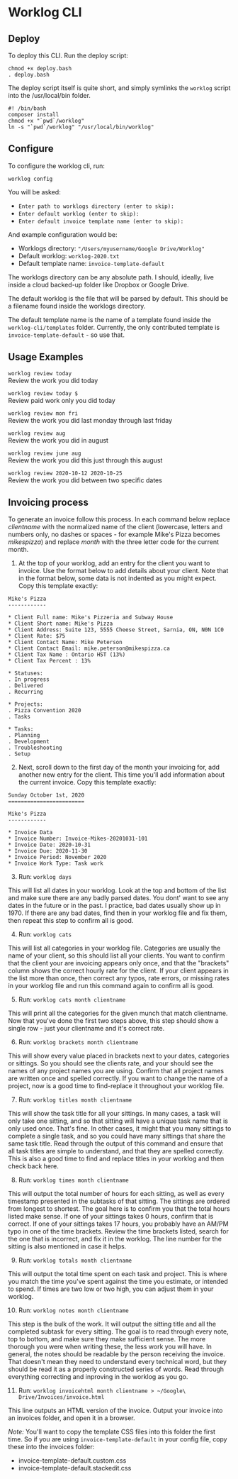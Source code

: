 Worklog CLI
==============

Deploy
------

To deploy this CLI. Run the deploy script:

```
chmod +x deploy.bash
. deploy.bash
```

The deploy script itself is quite short, and simply
symlinks the `worklog` script into the /usr/local/bin
folder.

```
#! /bin/bash
composer install
chmod +x "`pwd`/worklog"
ln -s "`pwd`/worklog" "/usr/local/bin/worklog"
```

Configure
---------

To configure the worklog cli, run:

```
worklog config
```

You will be asked:

- `Enter path to worklogs directory (enter to skip):`
- `Enter default worklog (enter to skip):`
- `Enter default invoice template name (enter to skip): `

And example configuration would be:

- Worklogs directory: `"/Users/myusername/Google Drive/Worklog"`
- Default worklog: `worklog-2020.txt`
- Default template name: `invoice-template-default`

The worklogs directory can be any absolute path. I should, ideally, live inside 
a cloud backed-up folder like Dropbox or Google Drive. 

The default worklog is the file that will be parsed by default. This should be a 
filename found inside the worklogs directory.

The default template name is the name of a template found inside the 
`worklog-cli/templates` folder. Currently, the only contributed template
is `invoice-template-default` - so use that.

Usage Examples
--------------

`worklog review today`  
Review the work you did today

`worklog review today $`  
Review paid work only you did today

`worklog review mon fri`  
Review the work you did last monday through last friday

`worklog review aug`  
Review the work you did in august

`worklog review june aug`  
Review the work you did this just through this august

`worklog review 2020-10-12 2020-10-25`  
Review the work you did between two specific dates

Invoicing process
-----------------

To generate an invoice follow this process. In each command below replace _clientname_ with
the normalized name of the client (lowercase, letters and numbers only, no dashes or spaces -
for example Mike's Pizza becomes _mikespizza_) and replace _month_ with the three letter code
for the current month.

1. At the top of your worklog, add an entry for the client you want to invoice. Use the 
format below to add details about your client. Note that in the format below, some
data is not indented as you might expect. Copy this template exactly:

```
Mike's Pizza
------------

* Client Full name: Mike's Pizzeria and Subway House
* Client Short name: Mike's Pizza
* Client Address: Suite 123, 5555 Cheese Street, Sarnia, ON, N0N 1C0
* Client Rate: $75
* Client Contact Name: Mike Peterson
* Client Contact Email: mike.peterson@mikespizza.ca
* Client Tax Name : Ontario HST (13%)
* Client Tax Percent : 13%

* Statuses:
. In progress
. Delivered
. Recurring

* Projects:
. Pizza Convention 2020
. Tasks

* Tasks:
. Planning
. Development
. Troubleshooting
. Setup
```

2. Next, scroll down to the first day of the month your invoicing for, add another new entry
for the client. This time you'll add information about the current invoice. Copy this 
template exactly:

```
Sunday October 1st, 2020
========================

Mike's Pizza
------------

* Invoice Data
* Invoice Number: Invoice-Mikes-20201031-101
* Invoice Date: 2020-10-31 
* Invoice Due: 2020-11-30
* Invoice Period: November 2020
* Invoice Work Type: Task work
```

3. Run: `worklog days`

This will list all dates in your worklog. Look at the top and bottom of the list and make sure
there are any badly parsed dates. You dont' want to see any dates in the future or in the past. 
I practice, bad dates usually show up in 1970. If there are any bad dates, find then in your worklog
file and fix them, then repeat this step to confirm all is good.

4. Run: `worklog cats`

This will list all categories in your worklog file. Categories are usually the name of your client,
so this should list all your clients. You want to confirm that the client your are invoicing appears
only once, and that the "brackets" column shows the correct hourly rate for the client. If your client
appears in the list more than once, then correct any typos, rate errors, or missing rates in your worklog
file and run this command again to confirm all is good.

5. Run: `worklog cats month clientname`

This will print all the categories for the given munch that match clientname. Now that you've done the 
first two steps above, this step should show a single row - just your clientname and it's correct rate.

6. Run: `worklog brackets month clientname`

This will show every value placed in brackets next to your dates, categories or sittings. So you should
see the clients rate, and your should see the names of any project names you are using. Confirm that all 
project names are written once and spelled correctly. If you want to change the
name of a project, now is a good time to find-replace it throughout your worklog file.
 
7. Run: `worklog titles month clientname`

This will show the task title for all your sittings. In many cases, a task will only take one sitting, 
and so that sitting will have a unique task name that is only used once. That's fine. In other cases, it 
might that you many sittings to complete a single task, and so you could have many sittings that share
the same task title. Read through the output of this command and ensure that all task titles are simple
to understand, and that they are spelled correctly. This is also a good time to find and replace titles
in your worklog and then check back here.

8. Run: `worklog times month clientname`

This will output the total number of hours for each sitting, as well as every timestamp presented in
the subtasks of that sitting. The sittings are ordered from longest to shortest. The goal here is to 
confirm you that the total hours listed make sense. If one of your sittings takes 0 hours, confirm that
is correct. If one of your sittings takes 17 hours, you probably have an AM/PM typo in one of the time
brackets. Review the time brackets listed, search for the one that is incorrect, and fix it in the worklog.
The line number for the sitting is also mentioned in case it helps.

9. Run: `worklog totals month clientname`

This will output the total time spent on each task and project. This is where you match the time you've 
spent against the time you estimate, or intended to spend. If times are two low or two high, you can 
adjust them in your worklog. 

10. Run: `worklog notes month clientname`

This step is the bulk of the work. It will output the sitting title and all the completed subtask for 
every sitting. The goal is to read through every note, top to bottom, and make sure they make sufficient
sense. The more thorough you were when writing these, the less work you will have. In general, the notes
should be readable by the person receiving the invoice. That doesn't mean they need to understand every
technical word, but they should be read it as a properly constructed series of words. Read through everything
correcting and inproving in the worklog as you go. 

11. Run: `worklog invoicehtml month clientname > ~/Google\ Drive/Invoices/invoice.html`

This line outputs an HTML version of the invoice. Output your invoice into an invoices folder, and open 
it in a browser. 

*Note:* You'll want to copy the template CSS files into this folder the first time. So if
you are using `invoice-template-default` in your config file, copy these into the invoices folder:

- invoice-template-default.custom.css
- invoice-template-default.stackedit.css
